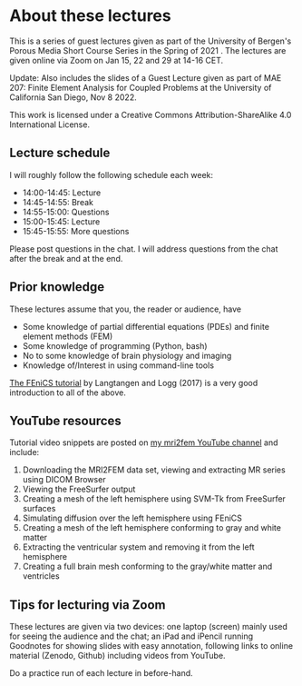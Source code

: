 # About these lectures #

This is a series of guest lectures given as part of the University of
Bergen's Porous Media Short Course Series in the Spring of 2021 . The
lectures are given online via Zoom on Jan 15, 22 and 29 at 14-16 CET.

Update: Also includes the slides of a Guest Lecture given as part of 
MAE 207: Finite Element Analysis for Coupled Problems at the University
of California San Diego, Nov 8 2022. 

This work is licensed under a Creative Commons Attribution-ShareAlike 4.0 International License.

## Lecture schedule ##

I will roughly follow the following schedule each week:

- 14:00-14:45: Lecture
- 14:45-14:55: Break
- 14:55-15:00: Questions
- 15:00-15:45: Lecture
- 15:45-15:55: More questions 

Please post questions in the chat. I will address questions from the
chat after the break and at the end.

## Prior knowledge ##

These lectures assume that you, the reader or audience, have

* Some knowledge of partial differential equations (PDEs) and finite
  element methods (FEM)
* Some knowledge of programming (Python, bash)
* No to some knowledge of brain physiology and imaging
* Knowledge of/Interest in using command-line tools

[The FEniCS tutorial](https://fenicsproject.org/tutorial/) by
Langtangen and Logg (2017) is a very good introduction to all of the
above. 

## YouTube resources  ##

Tutorial video snippets are posted on [my mri2fem YouTube channel](https://youtube.com/playlist?list=PL2H4xO8DvXwVNy7EelY_TuYUgvQ4Dw_Lz) and include:

1. Downloading the MRI2FEM data set, viewing and extracting MR series
   using DICOM Browser
2. Viewing the FreeSurfer output
3. Creating a mesh of the left hemisphere using SVM-Tk from FreeSurfer surfaces
4. Simulating diffusion over the left hemisphere using FEniCS
5. Creating a mesh of the left hemisphere conforming to gray and white matter
6. Extracting the ventricular system and removing it from the left hemisphere
7. Creating a full brain mesh conforming to the gray/white matter and ventricles

## Tips for lecturing via Zoom ##

These lectures are given via two devices: one laptop (screen) mainly
used for seeing the audience and the chat; an iPad and iPencil running
Goodnotes for showing slides with easy annotation, following links to
online material (Zenodo, Github) including videos from YouTube. 

Do a practice run of each lecture in before-hand.
